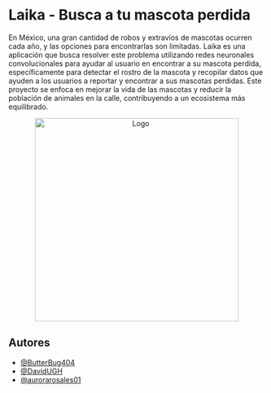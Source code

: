 
# Laika - Busca a tu mascota perdida

En México, una gran cantidad de robos y extravíos de mascotas ocurren cada año, y las opciones para encontrarlas son limitadas. Laika es una aplicación que busca resolver este problema utilizando redes neuronales convolucionales para ayudar al usuario en encontrar a su mascota perdida, específicamente para detectar el rostro de la mascota y recopilar datos que ayuden a los usuarios a reportar y encontrar a sus mascotas perdidas. Este proyecto se enfoca en mejorar la vida de las mascotas y reducir la población de animales en la calle, contribuyendo a un ecosistema más equilibrado.




<p align="center">
  <img src="https://64.media.tumblr.com/de9392259cb8802276ff5e8a915875dc/4dd8504978743887-1f/s1280x1920/45c5f186ff56e1345e953c0c57a195a637c2fd15.pnj" width="400" style="display: block; margin: 0 auto;" alt="Logo">
</p>


## Autores

- [@ButterBug404](https://www.github.com/ButterBug404)
- [@DavidUGH](https://www.github.com/DavidUGH)
- [@aurorarosales01](https://github.com/aurorarosales01)

